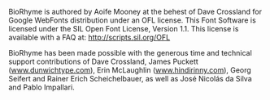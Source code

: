 BioRhyme is authored by Aoife Mooney at the behest of Dave Crossland for Google WebFonts distribution under an OFL license. This Font Software is licensed under the SIL Open Font License, Version 1.1. This license is available with a FAQ at: http://scripts.sil.org/OFL

BioRhyme has been made possible with the generous time and technical support contributions of Dave Crossland, James Puckett (www.dunwichtype.com), Erin McLaughlin (www.hindirinny.com), Georg Seifert and Rainer Erich Scheichelbauer, as well as José Nicolás da Silva and Pablo Impallari.